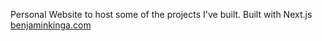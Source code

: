 Personal Website to host some of the projects I've built.
Built with Next.js
[benjaminkinga.com](https://www.benjaminkinga.com)
